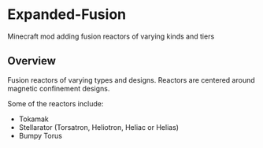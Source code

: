 # Expanded-Fusion
Minecraft mod adding fusion reactors of varying kinds and tiers

## Overview

Fusion reactors of varying types and designs.
Reactors are centered around magnetic confinement designs.

Some of the reactors include:
* Tokamak
* Stellarator (Torsatron, Heliotron, Heliac or Helias)
* Bumpy Torus
